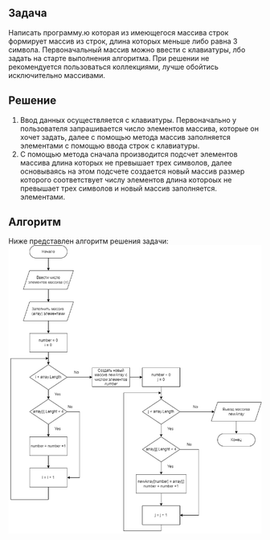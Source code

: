 ## Задача
Написать программу.ю которая из имеющегося массива строк формирует массив из строк, длина которых меньше либо равна 3 символа. Первоначальный массив можно ввести с клавиатуры, лбо задать на старте выполнения алгоритма. При решении не рекомендуется пользоваться коллекциями, лучше обойтись исключительно массивами.
## Решение
1. Ввод данных осуществляется с клавиатуры. Первоначально у пользователя запрашивается число элементов массива, которые он хочет задать, далее с помощью метода массив заполняется элементами с помощью ввода строк с клавиатуры.
2. С помощью метода сначала производится подсчет элементов массива длина которых не превышает трех символов, далее основываясь на этом подсчете создается новый массив размер которого соответствует числу элементов длина котороых не превышает трех символов и новый массив заполняется. элементами.
## Алгоритм
Ниже представлен алгоритм решения задачи:
![Визуальное представление алгоритма решения задачи](algorithm.png)